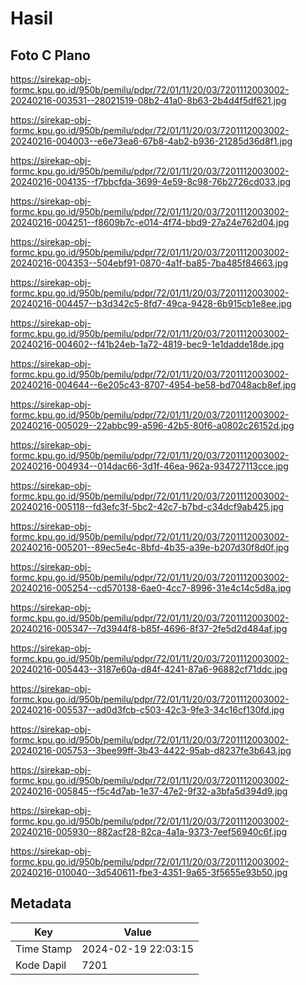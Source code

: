 # Hasil

## Foto C Plano

https://sirekap-obj-formc.kpu.go.id/950b/pemilu/pdpr/72/01/11/20/03/7201112003002-20240216-003531--28021519-08b2-41a0-8b63-2b4d4f5df621.jpg

https://sirekap-obj-formc.kpu.go.id/950b/pemilu/pdpr/72/01/11/20/03/7201112003002-20240216-004003--e6e73ea6-67b8-4ab2-b936-21285d36d8f1.jpg

https://sirekap-obj-formc.kpu.go.id/950b/pemilu/pdpr/72/01/11/20/03/7201112003002-20240216-004135--f7bbcfda-3699-4e59-8c98-76b2726cd033.jpg

https://sirekap-obj-formc.kpu.go.id/950b/pemilu/pdpr/72/01/11/20/03/7201112003002-20240216-004251--f8609b7c-e014-4f74-bbd9-27a24e762d04.jpg

https://sirekap-obj-formc.kpu.go.id/950b/pemilu/pdpr/72/01/11/20/03/7201112003002-20240216-004353--504ebf91-0870-4a1f-ba85-7ba485f84663.jpg

https://sirekap-obj-formc.kpu.go.id/950b/pemilu/pdpr/72/01/11/20/03/7201112003002-20240216-004457--b3d342c5-8fd7-49ca-9428-6b915cb1e8ee.jpg

https://sirekap-obj-formc.kpu.go.id/950b/pemilu/pdpr/72/01/11/20/03/7201112003002-20240216-004602--f41b24eb-1a72-4819-bec9-1e1dadde18de.jpg

https://sirekap-obj-formc.kpu.go.id/950b/pemilu/pdpr/72/01/11/20/03/7201112003002-20240216-004644--6e205c43-8707-4954-be58-bd7048acb8ef.jpg

https://sirekap-obj-formc.kpu.go.id/950b/pemilu/pdpr/72/01/11/20/03/7201112003002-20240216-005029--22abbc99-a596-42b5-80f6-a0802c26152d.jpg

https://sirekap-obj-formc.kpu.go.id/950b/pemilu/pdpr/72/01/11/20/03/7201112003002-20240216-004934--014dac66-3d1f-46ea-962a-934727113cce.jpg

https://sirekap-obj-formc.kpu.go.id/950b/pemilu/pdpr/72/01/11/20/03/7201112003002-20240216-005118--fd3efc3f-5bc2-42c7-b7bd-c34dcf9ab425.jpg

https://sirekap-obj-formc.kpu.go.id/950b/pemilu/pdpr/72/01/11/20/03/7201112003002-20240216-005201--89ec5e4c-8bfd-4b35-a39e-b207d30f8d0f.jpg

https://sirekap-obj-formc.kpu.go.id/950b/pemilu/pdpr/72/01/11/20/03/7201112003002-20240216-005254--cd570138-6ae0-4cc7-8996-31e4c14c5d8a.jpg

https://sirekap-obj-formc.kpu.go.id/950b/pemilu/pdpr/72/01/11/20/03/7201112003002-20240216-005347--7d3944f8-b85f-4696-8f37-2fe5d2d484af.jpg

https://sirekap-obj-formc.kpu.go.id/950b/pemilu/pdpr/72/01/11/20/03/7201112003002-20240216-005443--3187e60a-d84f-4241-87a6-96882cf71ddc.jpg

https://sirekap-obj-formc.kpu.go.id/950b/pemilu/pdpr/72/01/11/20/03/7201112003002-20240216-005537--ad0d3fcb-c503-42c3-9fe3-34c16cf130fd.jpg

https://sirekap-obj-formc.kpu.go.id/950b/pemilu/pdpr/72/01/11/20/03/7201112003002-20240216-005753--3bee99ff-3b43-4422-95ab-d8237fe3b643.jpg

https://sirekap-obj-formc.kpu.go.id/950b/pemilu/pdpr/72/01/11/20/03/7201112003002-20240216-005845--f5c4d7ab-1e37-47e2-9f32-a3bfa5d394d9.jpg

https://sirekap-obj-formc.kpu.go.id/950b/pemilu/pdpr/72/01/11/20/03/7201112003002-20240216-005930--882acf28-82ca-4a1a-9373-7eef56940c6f.jpg

https://sirekap-obj-formc.kpu.go.id/950b/pemilu/pdpr/72/01/11/20/03/7201112003002-20240216-010040--3d540611-fbe3-4351-9a65-3f5655e93b50.jpg


## Metadata

| Key        | Value               |
| ---------- | ------------------- |
| Time Stamp | 2024-02-19 22:03:15 |
| Kode Dapil | 7201                |



